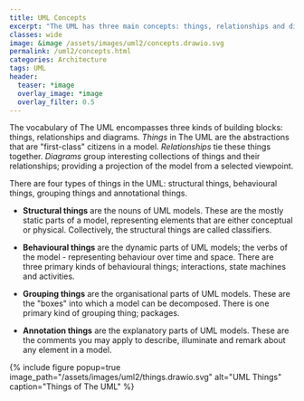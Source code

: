```yaml
---
title: UML Concepts
excerpt: "The UML has three main concepts: things, relationships and diagrams."
classes: wide
image: &image /assets/images/uml2/concepts.drawio.svg
permalink: /uml2/concepts.html
categories: Architecture
tags: UML
header:
  teaser: *image
  overlay_image: *image
  overlay_filter: 0.5
---
```

The vocabulary of The UML encompasses three kinds of building blocks: things, relationships and diagrams. *Things* in The UML are the abstractions that are "first-class" citizens in a model. *Relationships* tie these things together. *Diagrams* group interesting collections of things and their relationships; providing a projection of the model from a selected viewpoint.

There are four types of things in the UML: structural things, behavioural things, grouping things and annotational things.

*	**Structural things** are the nouns of UML models. These are the mostly static parts of a model, representing elements that are either conceptual or physical. Collectively, the structural things are called classifiers.

*	**Behavioural things** are the dynamic parts of UML models; the verbs of the model - representing behaviour over time and space. There are three primary kinds of behavioural things; interactions, state machines and activities.

*	**Grouping things** are the organisational parts of UML models. These are the "boxes" into which a model can be decomposed. There is one primary kind of grouping thing; packages.

*	**Annotation things** are the explanatory parts of UML models. These are the comments you may apply to describe, illuminate and remark about any element in a model.

{% include figure popup=true image_path="/assets/images/uml2/things.drawio.svg" alt="UML Things" caption="Things of The UML" %}

